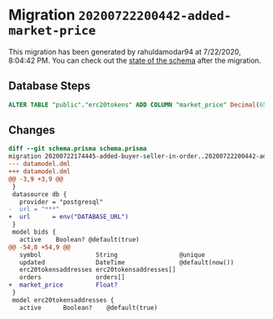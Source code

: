 # Migration `20200722200442-added-market-price`

This migration has been generated by rahuldamodar94 at 7/22/2020, 8:04:42 PM.
You can check out the [state of the schema](./schema.prisma) after the migration.

## Database Steps

```sql
ALTER TABLE "public"."erc20tokens" ADD COLUMN "market_price" Decimal(65,30)   ;
```

## Changes

```diff
diff --git schema.prisma schema.prisma
migration 20200722174445-added-buyer-seller-in-order..20200722200442-added-market-price
--- datamodel.dml
+++ datamodel.dml
@@ -3,9 +3,9 @@
 }
 datasource db {
   provider = "postgresql"
-  url = "***"
+  url      = env("DATABASE_URL")
 }
 model bids {
   active    Boolean? @default(true)
@@ -54,8 +54,9 @@
   symbol               String                 @unique
   updated              DateTime               @default(now())
   erc20tokensaddresses erc20tokensaddresses[]
   orders               orders[]
+  market_price         Float?
 }
 model erc20tokensaddresses {
   active      Boolean?    @default(true)
```


